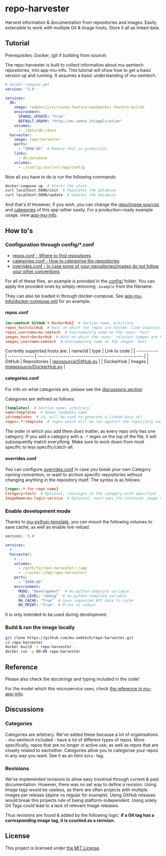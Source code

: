 # repo-harvester

Harvest information & documentation from repositories and images. Easily extensible to work with multiple Git & Image hosts. Store it all as linked data. 

## Tutorial
Prerequisites: Docker, (git if building from source)

The repo-harvester is built to collect information about mu-semtech repositories, into app-mu-info. This tutorial will show how to get a basic version up and running. It assumes a basic understanding of mu-semtech.

```yml
# docker-compose.yml
version: '3.4'

services:
  db:
    image: redpencil/virtuoso:feature-woodpecker-feature-builds
    environment:
      SPARQL_UPDATE: "true"
      DEFAULT_GRAPH: "http://mu.semte.ch/application"
    volumes:
      - ./data/db:/data
  harvester:
    image: repo-harvester
    ports:
      - "5000:80"  # Remove this in production
    links:
      - db:database
    volumes:
      - ./config:/usr/src/app/config
```

Now all you have to do is run the following commands:
```bash
docker-compose up  # Starts the stack
curl localhost:5000/init  # Populates the database
curl localhost:5000/update  # Updates the database
```

And that's it! However, if you wish, you can change the [repo/image sources](#changing-sources) and [categories](#changing-categories) of this app rather easily. For a production-ready example usage, view [app-mu-info](https://github.com/mu-semtech/app-mu-info).

## How to's
### Configuration through config/*.conf
- [repos.conf - Where to find repositores](#reposconf)
- [categories.conf - How to categorise the repositories](#categoriesconf)
- [overrides.conf - In case some of your repositories/images do not follow your other conventions](#overridesconf)

For all of these files, an example is provided in the [config/](config/) folder. You can apply the provided ones by simply removing `.example` from the filename.

They can also be loaded in through docker-compose. See [app-mu-info/docker-compose.yml](https://github.com/mu-semtech/app-mu-info/blob/master/docker-compose.yml) for an example.

#### repos.conf
```conf
[mu-semtech GitHub + DockerHub]  # Section name, arbitrary
repos_host=GitHub  # Host on which the repos are hosted. Case-insensitive
repos_username=mu-semtech  # Username/org name on the repos' host
images_host=DockerHub  # Host on which the repos' relevant iamges are hosted. Case-insensitive
images_username=semtech  # Username/org name on the images' host
```

Currently supported hosts are:
| name/id     | type          | Link to code                                          | 
| ----------- | ------------- | ----------------------------------------------------- |
| GitHub      | Repositories  | [reposource/GitHub.py](reposource/GitHub.py)          |
| DockerHub   | Images        | [imagesource/DockerHub.py](imagesource/DockerHub.py)  |


#### categories.conf
For info on what categories are, please see the [discussions section](#categories)

Categories are defined as follows:
```conf
[templates]  # Section name, arbitrary
name=Templates  # Human readable name
id=templates  # id, will be used to generate a linked data url
regex=.*-template  # regex which will be ran against the repository name to check whether it's part of the category
```


The order in which you add them *does* matter, as every repo only has one category. If you add a category with a `.*` regex on the top of the file, it will subsequently match everything. Make sure to work down from most specific to less specific/catch-all.

#### overrides.conf
You can configure [overrides.conf](config/overrides.conf) in case you break your own Category naming convention, or want to archive specific repositories without changing anything in the repository itself.
The syntax is as follows:
```conf
[regex-.*-for-repo-name]
Category=tools  # Optional, reassigns to the category with specified 
ImageName=mu-login-service  # Optional, overrides the container image name for this repo
```

### Enable development mode
Thanks to [mu-python-template](https://github.com/mu-semtech/mu-python-template#development-mode), you can mount the following volumes to save cache, as well as enable live-reload.
```yaml
version: '3.4'

services:
  # ...
  harvester:
    # ...
    volumes:
      - /path/to/repo-harvester/:/app
      - ./cache/:/tmp/repo-harvester/
    ports:
      - "5000:80"
    environment:
      MODE: "development"  # mu-python-template variable
      LOG_LEVEL: "debug"  # mu-python-template variable
      RH_CACHE: "True"  # Save requested API data to cache
      RH_PRINT: "True"  # Print to stdout
```
It is only intended to be used during development.


### Build & run the image locally
```bash
git clone https://github.com/mu-semtech/repo-harvester.git
cd repo-harvester
docker build -t repo-harvester .
docker run -p 80:80 repo-harvester
```


## Reference
Please also check the docstrings and typing included in the code!

For the model which this microservice uses, check [the reference in mu-app-info](https://github.com/mu-semtech/app-mu-info#reference).

## Discussions
### Categories
Categories are arbitrary. We've added these because a lot of organisations - mu-semtech included - have a lot of different types of repos. More specifically, repos that are no longer in active use, as well as repos that are closely related to eachother. Categories allow you to categorise your repos in any way you want. See it as an html `data-` tag.

### Revisions
We've implemented revisions to allow easy traversal through current & past documentation.
However, there was no set way to define a revision. Using Image tags would be useless, as there are often projects with multiple images per release (alpine vs regular for example). Using GitHub releases would break this projects rule of being platform-independent. Using solely Git Tags could lead to a lack of relevant Image releases.

Thus revisions are found & added by the following logic: **if a Git tag has a *corresponding* image tag, it is counted as a revision.**


## License
This project is licensed under [the MIT License](LICENSE).
